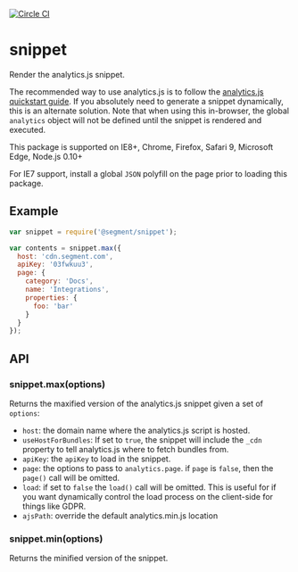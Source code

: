 [![Circle CI](https://circleci.com/gh/segmentio/snippet.svg?style=svg&circle-token=07550326ba99d575a07600ec4d8a9593120ef509)](https://circleci.com/gh/segmentio/snippet)

# snippet

Render the analytics.js snippet.

The recommended way to use analytics.js is to follow the [analytics.js quickstart guide](https://segment.com/docs/connections/sources/catalog/libraries/website/javascript/quickstart/). If you absolutely need to generate a snippet dynamically, this is an alternate solution. Note that when using this in-browser, the global `analytics` object will not be defined until the snippet is rendered and executed.

This package is supported on IE8+, Chrome, Firefox, Safari 9, Microsoft Edge, Node.js 0.10+

For IE7 support, install a global `JSON` polyfill on the page prior to loading this package.

## Example

```js
var snippet = require('@segment/snippet');

var contents = snippet.max({
  host: 'cdn.segment.com',
  apiKey: '03fwkuu3',
  page: {
    category: 'Docs',
    name: 'Integrations',
    properties: {
      foo: 'bar'
    }
  }
});
```

## API

### snippet.max(options)

Returns the maxified version of the analytics.js snippet given a set of `options`:

* `host`: the domain name where the analytics.js script is hosted.
* `useHostForBundles`: If set to `true`, the snippet will include the `_cdn` property to tell analytics.js where to fetch bundles from.
* `apiKey`: the `apiKey` to load in the snippet.
* `page`: the options to pass to `analytics.page`. if `page` is `false`, then the `page()` call will be omitted.
* `load`: if set to `false` the `load()` call will be omitted. This is useful for if you want dynamically control the load process on the client-side for things like GDPR.
* `ajsPath`: override the default analytics.min.js location


### snippet.min(options)

Returns the minified version of the snippet.
